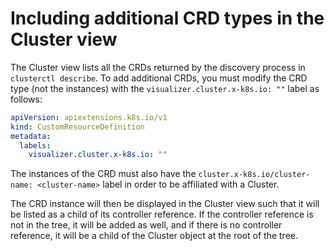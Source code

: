 # Including additional CRD types in the Cluster view

The Cluster view lists all the CRDs returned by the discovery process in `clusterctl describe`. To add additional CRDs, you must modify the CRD type (not the instances) with the `visualizer.cluster.x-k8s.io: ""` label as follows:

```yaml
apiVersion: apiextensions.k8s.io/v1
kind: CustomResourceDefinition
metadata:
  labels:
    visualizer.cluster.x-k8s.io: ""
```

The instances of the CRD must also have the `cluster.x-k8s.io/cluster-name: <cluster-name>` label in order to be affiliated with a Cluster. 

The CRD instance will then be displayed in the Cluster view such that it will be listed as a child of its controller reference. If the controller reference is not in the tree, it will be added as well, and if there is no controller reference, it will be a child of the Cluster object at the root of the tree.
